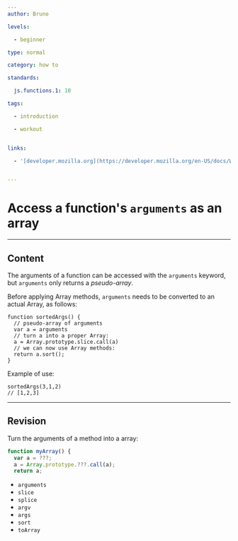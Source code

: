 ```yaml
---
author: Bruno

levels:

  - beginner

type: normal

category: how to

standards:

  js.functions.1: 10

tags:

  - introduction

  - workout


links:

  - '[developer.mozilla.org](https://developer.mozilla.org/en-US/docs/Web/JavaScript/Reference/Functions/arguments){documentation}'


---
```


# Access a function's `arguments` as an array

---
## Content

The arguments of a function can be accessed with the `arguments` keyword, but `arguments` only returns a *pseudo-array*.

Before applying Array methods, `arguments` needs to be converted to an actual Array, as follows:


```
function sortedArgs() {
  // pseudo-array of arguments
  var a = arguments 
  // turn a into a proper Array: 
  a = Array.prototype.slice.call(a)
  // we can now use Array methods: 
  return a.sort();
}

```
Example of use:

```
sortedArgs(3,1,2) 
// [1,2,3]
```

---
## Revision

Turn the arguments of a method into a array:
```javascript
function myArray() {
  var a = ???;
  a = Array.prototype.???.call(a);
  return a;
```


* `arguments`
* `slice`
* `splice`
* `argv`
* `args`
* `sort`
* `toArray`

